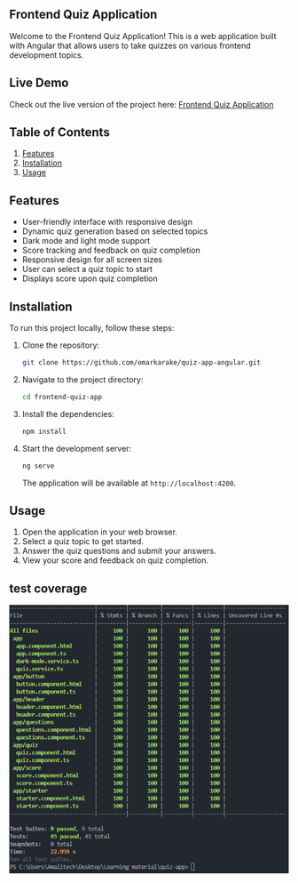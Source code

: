 ## Frontend Quiz Application

Welcome to the Frontend Quiz Application! This is a web application built with Angular that allows users to take quizzes on various frontend development topics.

## Live Demo

Check out the live version of the project here: [Frontend Quiz Application](https://quiz-app-angularmasterclass.netlify.app/)

## Table of Contents

1. [Features](#features)
2. [Installation](#installation)
3. [Usage](#usage)

## Features

- User-friendly interface with responsive design
- Dynamic quiz generation based on selected topics
- Dark mode and light mode support
- Score tracking and feedback on quiz completion
- Responsive design for all screen sizes
- User can select a quiz topic to start
- Displays score upon quiz completion

## Installation

To run this project locally, follow these steps:

1. Clone the repository:

   ```bash
   git clone https://github.com/omarkarake/quiz-app-angular.git
   ```

2. Navigate to the project directory:

   ```bash
   cd frontend-quiz-app
   ```

3. Install the dependencies:

   ```bash
   npm install
   ```

4. Start the development server:

   ```bash
   ng serve
   ```

   The application will be available at `http://localhost:4200`.

## Usage

1. Open the application in your web browser.
2. Select a quiz topic to get started.
3. Answer the quiz questions and submit your answers.
4. View your score and feedback on quiz completion.

## test coverage
![alt text](image.png)
